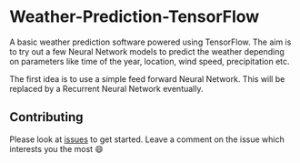 # Weather-Prediction-TensorFlow
A basic weather prediction software powered using TensorFlow. The aim is to try out a few Neural Network models to predict the weather depending on parameters like time of the year, location, wind speed, precipitation etc.

The first idea is to use a simple feed forward Neural Network. This will be replaced by a Recurrent Neural Network eventually.

## Contributing
Please look at [issues](https://github.com/martiansideofthemoon/Weather-Prediction-TensorFlow/issues) to get started. Leave a comment on the issue which interests you the most :smile: 
